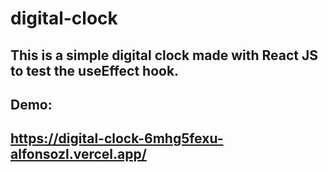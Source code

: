 # digital-clock

## This is a simple digital clock made with React JS to test the useEffect hook.

## Demo:
## https://digital-clock-6mhg5fexu-alfonsozl.vercel.app/
